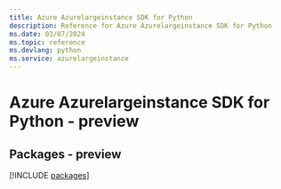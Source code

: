 ```yaml
---
title: Azure Azurelargeinstance SDK for Python
description: Reference for Azure Azurelargeinstance SDK for Python
ms.date: 03/07/2024
ms.topic: reference
ms.devlang: python
ms.service: azurelargeinstance
---
```

# Azure Azurelargeinstance SDK for Python - preview
## Packages - preview
[!INCLUDE [packages](azurelargeinstance-index.md)]